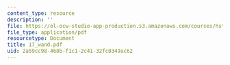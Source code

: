 ```yaml
---
content_type: resource
description: ''
file: https://ol-ocw-studio-app-production.s3.amazonaws.com/courses/hst-121-gastroenterology-fall-2005/2a59cc98468bf1c12c4132fc0349ac62_17_wand.pdf
file_type: application/pdf
resourcetype: Document
title: 17_wand.pdf
uid: 2a59cc98-468b-f1c1-2c41-32fc0349ac62
---
```


